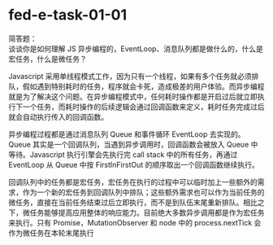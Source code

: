 # fed-e-task-01-01

简答题：<br>
谈谈你是如何理解 JS 异步编程的，EventLoop、消息队列都是做什么的，什么是宏任务，什么是微任务？<br>

Javascript 采用单线程模式工作，因为只有一个线程，如果有多个任务就必须排队，假如遇到特别耗时的任务，程序就会卡死，造成极差的用户体验。而异步编程就是为了解决这个问题。在异步编程模式中，任何耗时操作都是开启过后就立即执行下一个任务，而耗时操作的后续逻辑会通过回调函数来定义，耗时任务完成过后就会自动执行传入的回调函数。<br>

异步编程过程都是通过消息队列 Queue 和事件循环 EventLoop 去实现的。Queue 其实是一个回调队列，当遇到异步调用时，回调函数会被放入 Queue 中等待。Javascript 执行引擎会先执行完 call stack 中的所有任务，再通过 EventLoop 从 Queue 中按 FirstInFirstOut 的顺序取出一个回调函数继续执行。<br>

回调队列中的任务都是宏任务，宏任务在执行的过程中可以临时加上一些额外的需求，作为一个新的宏任务到回调队列中排队；这些额外需求也可以作为当前任务的微任务，直接在当前任务结束过后立即执行，而不是到队伍末尾重新排队。相比之下，微任务能够提高应用整体的响应能力。目前绝大多数异步调用都是作为宏任务来执行。只有 Promise，MutationObserver 和 node 中的 process.nextTick 会作为微任务在本轮末尾执行<br>

